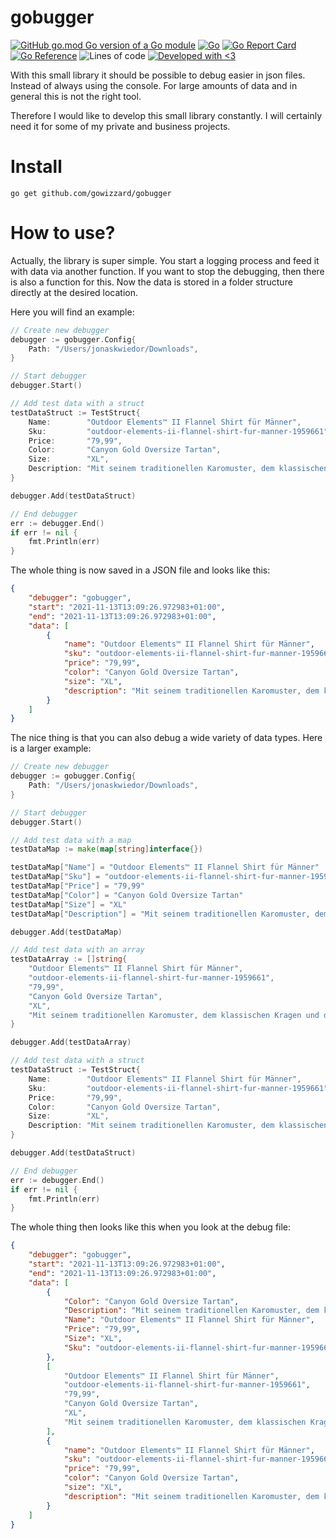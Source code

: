 # gobugger

[![GitHub go.mod Go version of a Go module](https://img.shields.io/github/go-mod/go-version/gowizzard/gobugger.svg)](https://golang.org/) [![Go](https://github.com/gowizzard/gobugger/actions/workflows/go.yml/badge.svg)](https://github.com/gowizzard/gobugger/actions/workflows/go.yml) [![Go Report Card](https://goreportcard.com/badge/github.com/gowizzard/gobugger)](https://goreportcard.com/report/github.com/gowizzard/gobugger) [![Go Reference](https://pkg.go.dev/badge/github.com/gowizzard/gobugger.svg)](https://pkg.go.dev/github.com/gowizzard/gobugger) ![Lines of code](https://img.shields.io/tokei/lines/github/gowizzard/gobugger) [![Developed with <3](https://img.shields.io/badge/Developed%20with-%3C3-19ABFF)](https://gowizzard.de/)

With this small library it should be possible to debug easier in json files. Instead of always using the console. For large amounts of data and in general this is not the right tool.

Therefore I would like to develop this small library constantly. I will certainly need it for some of my private and business projects.

# Install

```console
go get github.com/gowizzard/gobugger
```

# How to use?

Actually, the library is super simple. You start a logging process and feed it with data via another function. If you want to stop the debugging, then there is also a function for this. Now the data is stored in a folder structure directly at the desired location.

Here you will find an example:

```go
// Create new debugger
debugger := gobugger.Config{
    Path: "/Users/jonaskwiedor/Downloads",
}

// Start debugger
debugger.Start()

// Add test data with a struct
testDataStruct := TestStruct{
    Name:        "Outdoor Elements™ II Flannel Shirt für Männer",
    Sku:         "outdoor-elements-ii-flannel-shirt-fur-manner-1959661",
    Price:       "79,99",
    Color:       "Canyon Gold Oversize Tartan",
    Size:        "XL",
    Description: "Mit seinem traditionellen Karomuster, dem klassischen Kragen und den langen Ärmeln bringt dir dieses Hemd einen Casual-Look.",
}

debugger.Add(testDataStruct)

// End debugger
err := debugger.End()
if err != nil {
    fmt.Println(err)
}
```

The whole thing is now saved in a JSON file and looks like this:

```json
{
    "debugger": "gobugger",
    "start": "2021-11-13T13:09:26.972983+01:00",
    "end": "2021-11-13T13:09:26.972983+01:00",
    "data": [
        {
            "name": "Outdoor Elements™ II Flannel Shirt für Männer",
            "sku": "outdoor-elements-ii-flannel-shirt-fur-manner-1959661",
            "price": "79,99",
            "color": "Canyon Gold Oversize Tartan",
            "size": "XL",
            "description": "Mit seinem traditionellen Karomuster, dem klassischen Kragen und den langen Ärmeln bringt dir dieses Hemd einen Casual-Look."
        }
    ]
}
```

The nice thing is that you can also debug a wide variety of data types. Here is a larger example:

```go
// Create new debugger
debugger := gobugger.Config{
    Path: "/Users/jonaskwiedor/Downloads",
}

// Start debugger
debugger.Start()

// Add test data with a map
testDataMap := make(map[string]interface{})

testDataMap["Name"] = "Outdoor Elements™ II Flannel Shirt für Männer"
testDataMap["Sku"] = "outdoor-elements-ii-flannel-shirt-fur-manner-1959661"
testDataMap["Price"] = "79,99"
testDataMap["Color"] = "Canyon Gold Oversize Tartan"
testDataMap["Size"] = "XL"
testDataMap["Description"] = "Mit seinem traditionellen Karomuster, dem klassischen Kragen und den langen Ärmeln bringt dir dieses Hemd einen Casual-Look."

debugger.Add(testDataMap)

// Add test data with an array
testDataArray := []string{
    "Outdoor Elements™ II Flannel Shirt für Männer",
    "outdoor-elements-ii-flannel-shirt-fur-manner-1959661",
    "79,99",
    "Canyon Gold Oversize Tartan",
    "XL",
    "Mit seinem traditionellen Karomuster, dem klassischen Kragen und den langen Ärmeln bringt dir dieses Hemd einen Casual-Look.",
}

debugger.Add(testDataArray)

// Add test data with a struct
testDataStruct := TestStruct{
    Name:        "Outdoor Elements™ II Flannel Shirt für Männer",
    Sku:         "outdoor-elements-ii-flannel-shirt-fur-manner-1959661",
    Price:       "79,99",
    Color:       "Canyon Gold Oversize Tartan",
    Size:        "XL",
    Description: "Mit seinem traditionellen Karomuster, dem klassischen Kragen und den langen Ärmeln bringt dir dieses Hemd einen Casual-Look.",
}

debugger.Add(testDataStruct)

// End debugger
err := debugger.End()
if err != nil {
    fmt.Println(err)
}
```

The whole thing then looks like this when you look at the debug file:

```json
{
    "debugger": "gobugger",
    "start": "2021-11-13T13:09:26.972983+01:00",
    "end": "2021-11-13T13:09:26.972983+01:00",
    "data": [
        {
            "Color": "Canyon Gold Oversize Tartan",
            "Description": "Mit seinem traditionellen Karomuster, dem klassischen Kragen und den langen Ärmeln bringt dir dieses Hemd einen Casual-Look.",
            "Name": "Outdoor Elements™ II Flannel Shirt für Männer",
            "Price": "79,99",
            "Size": "XL",
            "Sku": "outdoor-elements-ii-flannel-shirt-fur-manner-1959661"
        },
        [
            "Outdoor Elements™ II Flannel Shirt für Männer",
            "outdoor-elements-ii-flannel-shirt-fur-manner-1959661",
            "79,99",
            "Canyon Gold Oversize Tartan",
            "XL",
            "Mit seinem traditionellen Karomuster, dem klassischen Kragen und den langen Ärmeln bringt dir dieses Hemd einen Casual-Look."
        ],
        {
            "name": "Outdoor Elements™ II Flannel Shirt für Männer",
            "sku": "outdoor-elements-ii-flannel-shirt-fur-manner-1959661",
            "price": "79,99",
            "color": "Canyon Gold Oversize Tartan",
            "size": "XL",
            "description": "Mit seinem traditionellen Karomuster, dem klassischen Kragen und den langen Ärmeln bringt dir dieses Hemd einen Casual-Look."
        }
    ]
}
```
